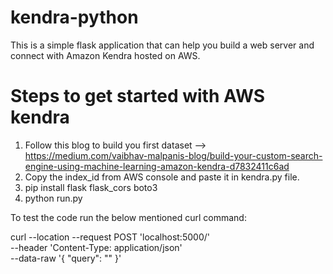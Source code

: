 # kendra-python
This is a simple flask application that can help you build a web server and connect with Amazon Kendra hosted on AWS.

# Steps to get started with AWS kendra

1. Follow this blog to build you first dataset --> https://medium.com/vaibhav-malpanis-blog/build-your-custom-search-engine-using-machine-learning-amazon-kendra-d7832411c6ad
2. Copy the index_id from AWS console and paste it in kendra.py file.
3. pip install flask flask_cors boto3
4. python run.py

To test the code run the below mentioned curl command:

curl --location --request POST 'localhost:5000/' \
--header 'Content-Type: application/json' \
--data-raw '{
	"query": "<your query>"
}'
